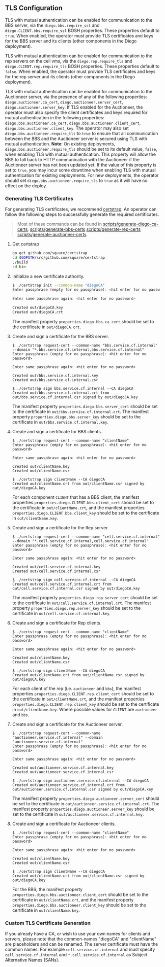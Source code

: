 ## <a name="tls-configuration"></a>TLS Configuration

TLS with mutual authentication can be enabled for communication to the BBS
server, via the `diego.bbs.require_ssl` and `diego.CLIENT.bbs.require_ssl` BOSH
properties. These properties default to `true`. When enabled, the operator must
provide TLS certificates and keys for the BBS server and its clients (other
components in the Diego deployment).

TLS with mutual authentication can be enabled for communication to
the rep servers on the cell vms, via the `diego.rep.require_tls` and
`diego.CLIENT.rep.require_tls` BOSH properties. These properties default to
`false`. When enabled, the operator must provide TLS certificates and keys for
the rep server and its clients (other components in the Diego deployment).

TLS with mutual authentication can be enabled for communication to the Auctioneer
server, via the presence of any of the following properties: `diego.auctioneer.ca_cert`,
`diego.auctioneer.server_cert`, `diego.auctioneer.server_key`. If TLS enabled for
the Auctioneer, the operator must also specify the client certificates and keys
required for mutual authentication in the following properties: `diego.bbs.auctioneer.ca_cert`,
`diego.bbs.auctioneer.client_cert`, `diego.bbs.auctioneer.client_key`.
The operator may also set `diego.bbs.auctioneer.require_tls` to `true` to ensure
that all communication between the BBS and the Auctioneer server is secured using TLS
with mutual authentication.
**Note**: On existing deployments, `diego.bbs.auctioneer.require_tls` should be
set to its default value, `false`, when enabling TLS with mutual authentication. This
property will allow the BBS to fall back to HTTP communication with the Auctioneer
if the Auctioneer server has not been updated yet. If the value of this property
is set to `true`, you may incur some downtime when enabling TLS with mutual authentication
for existing deployments. For new deployments, the operator should set
`diego.bbs.auctioneer.require_tls` to `true` as it will have no effect on the deploy.

### Generating TLS Certificates

For generating TLS certificates, we recommend
[certstrap](https://github.com/square/certstrap).  An operator can follow the
following steps to successfully generate the required certificates.

> Most of these commands can be found in
> [scripts/generate-diego-ca-certs](scripts/generate-diego-ca-certs),
> [scripts/generate-bbs-certs](scripts/generate-bbs-certs)
> [scripts/generate-rep-certs](scripts/generate-rep-certs)
> [scripts/generate-auctioneer-certs](scripts/generate-auctioneer-certs)

1. Get certstrap
   ```bash
   go get github.com/square/certstrap
   cd $GOPATH/src/github.com/square/certstrap
   ./build
   cd bin
   ```

2. Initialize a new certificate authority.
   ```bash
   $ ./certstrap init --common-name "diegoCA"
   Enter passphrase (empty for no passphrase): <hit enter for no password>

   Enter same passphrase again: <hit enter for no password>

   Created out/diegoCA.key
   Created out/diegoCA.crt
   ```

   The manifest property `properties.diego.bbs.ca_cert` should be set to the
   certificate in `out/diegoCA.crt`.

3. Create and sign a certificate for the BBS server.
   ```
   $ ./certstrap request-cert --common-name "bbs.service.cf.internal" --domain "*.bbs.service.cf.internal,bbs.service.cf.internal"
   Enter passphrase (empty for no passphrase): <hit enter for no password>

   Enter same passphrase again: <hit enter for no password>

   Created out/bbs.service.cf.internal.key
   Created out/bbs.service.cf.internal.csr

   $ ./certstrap sign bbs.service.cf.internal --CA diegoCA
   Created out/bbs.service.cf.internal.crt from out/bbs.service.cf.internal.csr signed by out/diegoCA.key
   ```

   The manifest property `properties.diego.bbs.server_cert` should be set to the certificate in `out/bbs.service.cf.internal.crt`.
   The manifest property `properties.diego.bbs.server_key` should be set to the certificate in `out/bbs.service.cf.internal.key`.

4. Create and sign a certificate for BBS clients.
   ```
   $ ./certstrap request-cert --common-name "clientName"
   Enter passphrase (empty for no passphrase): <hit enter for no password>

   Enter same passphrase again: <hit enter for no password>

   Created out/clientName.key
   Created out/clientName.csr

   $ ./certstrap sign clientName --CA diegoCA
   Created out/clientName.crt from out/clientName.csr signed by out/diegoCA.key
   ```

   For each component `CLIENT` that has a BBS client, the manifest properties
   `properties.diego.CLIENT.bbs.client_cert` should be set to the certificate in
   `out/clientName.crt`, and the manifest properties
   `properties.diego.CLIENT.bbs.client_key` should be set to the certificate in
   `out/clientName.key`.

5. Create and sign a certificate for the Rep server.
   ```
   $ ./certstrap request-cert --common-name "cell.service.cf.internal" --domain "*.cell.service.cf.internal,cell.service.cf.internal"
   Enter passphrase (empty for no passphrase): <hit enter for no password>

   Enter same passphrase again: <hit enter for no password>

   Created out/cell.service.cf.internal.key
   Created out/cell.service.cf.internal.csr

   $ ./certstrap sign cell.service.cf.internal --CA diegoCA
   Created out/cell.service.cf.internal.crt from out/cell.service.cf.internal.csr signed by out/diegoCA.key
   ```

   The manifest property `properties.diego.rep.server_cert` should be set to the certificate in `out/cell.service.cf.internal.crt`.
   The manifest property `properties.diego.rep.server_key` should be set to the certificate in `out/cell.service.cf.internal.key`.

6. Create and sign a certificate for Rep clients.
   ```
   $ ./certstrap request-cert --common-name "clientName"
   Enter passphrase (empty for no passphrase): <hit enter for no password>

   Enter same passphrase again: <hit enter for no password>

   Created out/clientName.key
   Created out/clientName.csr

   $ ./certstrap sign clientName --CA diegoCA
   Created out/clientName.crt from out/clientName.csr signed by out/diegoCA.key
   ```

   For each client of the rep (i.e. `auctioneer` and `bbs`), the manifest
   properties `properties.diego.CLIENT.rep.client_cert` should be set to the
   certificate in `out/clientName.crt`, and the manifest properties
   `properties.diego.CLIENT.rep.client_key` should be set to the certificate in
   `out/clientName.key`. Where possible values for `CLIENT` are `auctioneer`
   and `bbs`.

7. Create and sign a certificate for the Auctioneer server.
   ```
   $ ./certstrap request-cert --common-name "auctioneer.service.cf.internal" --domain "auctioneer.service.cf.internal"
   Enter passphrase (empty for no passphrase): <hit enter for no password>

   Enter same passphrase again: <hit enter for no password>

   Created out/auctioneer.service.cf.internal.key
   Created out/auctioneer.service.cf.internal.csr

   $ ./certstrap sign auctioneer.service.cf.internal --CA diegoCA
   Created out/auctioneer.service.cf.internal.crt from out/auctioneer.service.cf.internal.csr signed by out/diegoCA.key
   ```

   The manifest property `properties.diego.auctioneer.server_cert` should be set to the certificate in `out/auctioneer.service.cf.internal.crt`.
   The manifest property `properties.diego.auctioneer.server_key` should be set to the certificate in `out/auctioneer.service.cf.internal.key`.

8. Create and sign a certificate for Auctioneer clients.
   ```
   $ ./certstrap request-cert --common-name "clientName"
   Enter passphrase (empty for no passphrase): <hit enter for no password>

   Enter same passphrase again: <hit enter for no password>

   Created out/clientName.key
   Created out/clientName.csr

   $ ./certstrap sign clientName --CA diegoCA
   Created out/clientName.crt from out/clientName.csr signed by out/diegoCA.key
   ```

   For the BBS, the manifest property `properties.diego.bbs.auctioneer.client_cert` should be set to the
   certificate in `out/clientName.crt`, and the manifest property `properties.diego.bbs.auctioneer.client_key`
   should be set to the certificate in `out/clientName.key`.

### Custom TLS Certificate Generation

If you already have a CA, or wish to use your own names for clients and
servers, please note that the common-names "diegoCA" and "clientName" are
placeholders and can be renamed.
The server certificate must have the common names. For example
`cell.service.cf.internal` and must specify `cell.service.cf.internal` and
`*.cell.service.cf.internal` as Subject Alternative Names (SANs).
